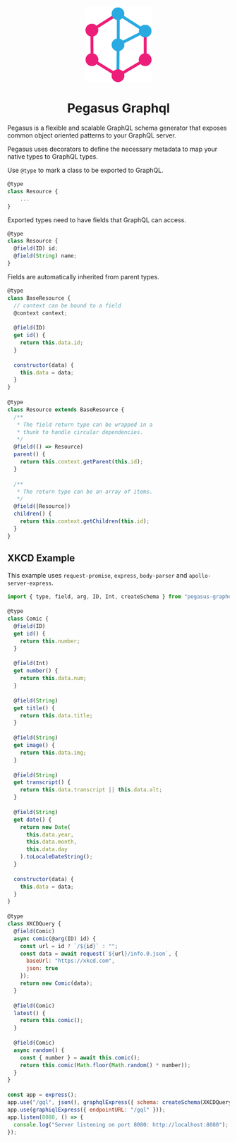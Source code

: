 <div align="center">
  <img src="docs/assets/pegasus-logo.png?raw=true" alt="Pegasus GraphQL Logo" width="150" />
  <h1>Pegasus Graphql</h1>
</div>

Pegasus is a flexible and scalable GraphQL schema generator that exposes common object oriented patterns to your GraphQL server.

Pegasus uses decorators to define the necessary metadata to map your native types to GraphQL types.

Use `@type` to mark a class to be exported to GraphQL.

```javascript
@type
class Resource {
    ...
}
```

Exported types need to have fields that GraphQL can access.

```javascript
@type
class Resource {
  @field(ID) id;
  @field(String) name;
}
```

Fields are automatically inherited from parent types.

```javascript
@type
class BaseResource {
  // context can be bound to a field
  @context context;

  @field(ID)
  get id() {
    return this.data.id;
  }

  constructor(data) {
    this.data = data;
  }
}

@type
class Resource extends BaseResource {
  /**
   * The field return type can be wrapped in a
   * thunk to handle circular dependencies.
   */
  @field(() => Resource)
  parent() {
    return this.context.getParent(this.id);
  }

  /**
   * The return type can be an array of items.
   */
  @field([Resource])
  children() {
    return this.context.getChildren(this.id);
  }
}
```

## XKCD Example

This example uses `request-promise`, `express`, `body-parser` and `apollo-server-express`.

```javascript
import { type, field, arg, ID, Int, createSchema } from "pegasus-graphql";

@type
class Comic {
  @field(ID)
  get id() {
    return this.number;
  }

  @field(Int)
  get number() {
    return this.data.num;
  }

  @field(String)
  get title() {
    return this.data.title;
  }

  @field(String)
  get image() {
    return this.data.img;
  }

  @field(String)
  get transcript() {
    return this.data.transcript || this.data.alt;
  }

  @field(String)
  get date() {
    return new Date(
      this.data.year,
      this.data.month,
      this.data.day
    ).toLocaleDateString();
  }

  constructor(data) {
    this.data = data;
  }
}

@type
class XKCDQuery {
  @field(Comic)
  async comic(@arg(ID) id) {
    const url = id ? `/${id}` : "";
    const data = await request(`${url}/info.0.json`, {
      baseUrl: "https://xkcd.com",
      json: true
    });
    return new Comic(data);
  }

  @field(Comic)
  latest() {
    return this.comic();
  }

  @field(Comic)
  async random() {
    const { number } = await this.comic();
    return this.comic(Math.floor(Math.random() * number));
  }
}

const app = express();
app.use("/gql", json(), graphqlExpress({ schema: createSchema(XKCDQuery) }));
app.use(graphiqlExpress({ endpointURL: "/gql" }));
app.listen(8080, () => {
  console.log("Server listening on port 8080: http://localhost:8080");
});
```
